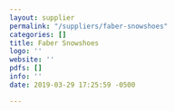 ```yaml
---
layout: supplier
permalink: "/suppliers/faber-snowshoes"
categories: []
title: Faber Snowshoes
logo: ''
website: ''
pdfs: []
info: ''
date: 2019-03-29 17:25:59 -0500

---
```

